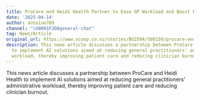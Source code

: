 ```yaml
---
title: ProCare and Heidi Health Partner to Ease GP Workload and Boost Patient Care
date: '2025-04-14'
author: antoine789
channel: "\U0001F3D8general-chat"
tag: News/Article
original_url: https://www.scoop.co.nz/stories/BU2504/S00150/procare-and-heidi-health-partner-to-ease-gp-workload-and-boost-patient-care.htm
description: This news article discusses a partnership between ProCare and Heidi Health
  to implement AI solutions aimed at reducing general practitioners' administrative
  workload, thereby improving patient care and reducing clinician burnout.
---
```


This news article discusses a partnership between ProCare and Heidi Health to implement AI solutions aimed at reducing general practitioners' administrative workload, thereby improving patient care and reducing clinician burnout.
